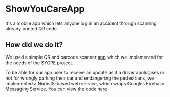 # ShowYouCareApp
It's a mobile app which lets anyone log in an accident through scanning already printed QR code.

## How did we do it? 
We used a simple QR and barcode scanner [app](https://github.com/aliceliveprojects/little_scanner) which we implemented for the needs of the SYCPE project.

To be able for our app user to receive an update as if a driver apologises or not for wrongly parking their car and endangering the pedestrians, we implemented a NodeJS-based web service, which wraps Googles Firebase Messaging Service. 
You can view the code [here](https://github.com/aliceliveprojects/SYCPE-PushDemo)
